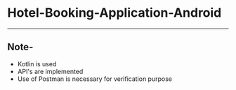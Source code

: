 # Hotel-Booking-Application-Android
---------------------------------------
## Note-
* Kotlin is used
* API's are implemented
* Use of Postman is necessary for verification purpose
